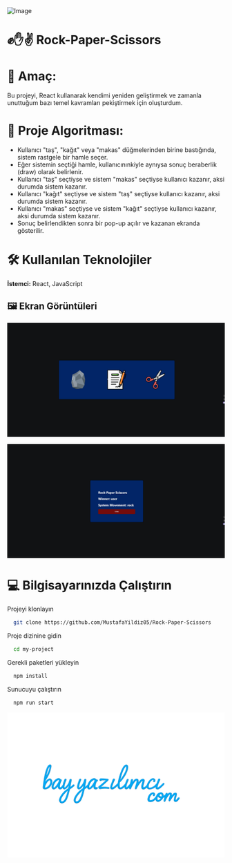 <img src="https://m.media-amazon.com/images/M/MV5BMGI1NjQ3OWUtYzMxYy00NzU1LWIzMjgtNzZlMGQzYWQ1ZmY2XkEyXkFqcGc@._V1_.jpg" alt="Image" />

# ✊✋✌️ Rock-Paper-Scissors
<h1>🎯 Amaç:</h1>
Bu projeyi, React kullanarak kendimi yeniden geliştirmek ve zamanla unuttuğum bazı temel kavramları pekiştirmek için oluşturdum.
<h1>🧠 Proje Algoritması:</h1>
<ul>
<li>Kullanıcı "taş", "kağıt" veya "makas" düğmelerinden birine bastığında, sistem rastgele bir hamle seçer.</li>

<li>Eğer sistemin seçtiği hamle, kullanıcınınkiyle aynıysa sonuç beraberlik (draw) olarak belirlenir.</li>

<li>Kullanıcı "taş" seçtiyse ve sistem "makas" seçtiyse kullanıcı kazanır, aksi durumda sistem kazanır.</li>

<li>Kullanıcı "kağıt" seçtiyse ve sistem "taş" seçtiyse kullanıcı kazanır, aksi durumda sistem kazanır.</li>

<li>Kullanıcı "makas" seçtiyse ve sistem "kağıt" seçtiyse kullanıcı kazanır, aksi durumda sistem kazanır.</li>

<li>Sonuç belirlendikten sonra bir pop-up açılır ve kazanan ekranda gösterilir.</li></ul>
<h1>🛠 Kullanılan Teknolojiler</h1>

**İstemci:** React, JavaScript

## 🖼️ Ekran Görüntüleri

![Uygulama Ekran Görüntüsü](./public/images/Image1.jpeg)

![Uygulama Ekran Görüntüsü](./public/images/Image2.jpeg)
  
<h1>💻 Bilgisayarınızda Çalıştırın</h1>

Projeyi klonlayın

```bash
  git clone https://github.com/MustafaYildiz05/Rock-Paper-Scissors
```

Proje dizinine gidin

```bash
  cd my-project
```

Gerekli paketleri yükleyin

```bash
  npm install
```

Sunucuyu çalıştırın

```bash
  npm run start
```



![LOGO](./public/images/LOGO.png)
